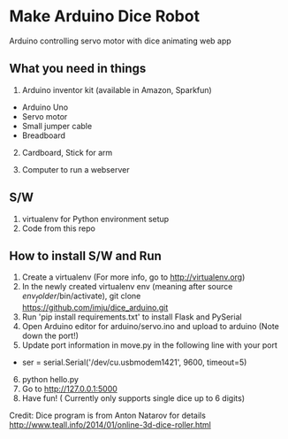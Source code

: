 # Make Arduino Dice Robot
Arduino controlling servo motor with dice animating web app

## What you need in things
1. Arduino inventor kit (available in Amazon, Sparkfun)
  * Arduino Uno
  * Servo motor
  * Small jumper cable
  * Breadboard

2. Cardboard, Stick for arm

3. Computer to run a webserver

## S/W
1. virtualenv for Python environment setup
2. Code from this repo

## How to install S/W and Run
1. Create a virtualenv (For more info, go to http://virtualenv.org)
2. In the newly created virtualenv env (meaning after source $env_folder$/bin/activate), git clone https://github.com/imju/dice_arduino.git
3. Run 'pip install requirements.txt' to install Flask and PySerial
4. Open Arduino editor for arduino/servo.ino and upload to arduino (Note down the port!)
5. Update port information in move.py in the following line with your port
  * ser = serial.Serial('/dev/cu.usbmodem1421', 9600, timeout=5)
6. python hello.py
7. Go to http://127.0.0.1:5000
8. Have fun! ( Currently only supports single dice up to 6 digits)



Credit: Dice program is from Anton Natarov for details http://www.teall.info/2014/01/online-3d-dice-roller.html
